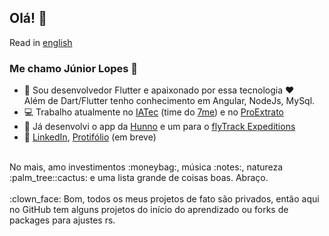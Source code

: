 ## Olá! 👋 
Read in [english](https://github.com/Juniorlpes/Juniorlpes/blob/main/README-en.md)

### Me chamo Júnior Lopes :cowboy_hat_face:

- :brain: Sou desenvolvedor Flutter e apaixonado por essa tecnologia :heart: </br>
Além de Dart/Flutter tenho conhecimento em Angular, NodeJs, MySql.
- :computer: Trabalho atualmente no [IATec](https://iatec.com/) (time do [7me](https://www.instagram.com/7me.app/)) e no [ProExtrato](https://proextrato.com.br/)
- :iphone: Já desenvolvi o app da [Hunno](https://play.google.com/store/apps/details?id=com.hunno.hunno_app) e um para o [flyTrack Expeditions](https://www.instagram.com/flytrack.expeditions)
- :link: [LinkedIn](https://www.linkedin.com/in/junior-lps/), [Protifólio](https://juniorlpes.github.io/) (em breve)

</br>
No mais, amo investimentos :moneybag:, música :notes:, natureza :palm_tree::cactus: e uma lista grande de coisas boas. Abraço.

</br>
</br>
:clown_face: Bom, todos os meus projetos de fato são privados, então aqui no GitHub tem alguns projetos do início do aprendizado ou forks de packages para ajustes rs.


